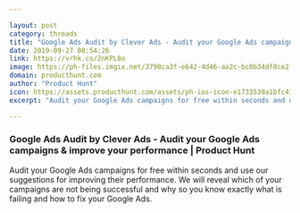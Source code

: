 ```yaml
---

layout: post
category: threads
title: "Google Ads Audit by Clever Ads - Audit your Google Ads campaigns &amp; improve your performance"
date: 2019-09-27 08:54:26
link: https://vrhk.co/2nKPL8o
image: https://ph-files.imgix.net/3798ca3f-e642-4d46-aa2c-bc0b34df8ce2?auto=format&fit=crop&h=512&w=1024
domain: producthunt.com
author: "Product Hunt"
icon: https://assets.producthunt.com/assets/ph-ios-icon-e1733530a1bfc41080db8161823f1ef262cdbbc933800c0a2a706f70eb9c277a.png
excerpt: "Audit your Google Ads campaigns for free within seconds and use our suggestions for improving their performance. We will reveal which of your campaigns are not being successful and why so you know exactly what is failing and how to fix your Google Ads."

---
```


### Google Ads Audit by Clever Ads - Audit your Google Ads campaigns &amp; improve your performance | Product Hunt

Audit your Google Ads campaigns for free within seconds and use our suggestions for improving their performance. We will reveal which of your campaigns are not being successful and why so you know exactly what is failing and how to fix your Google Ads.